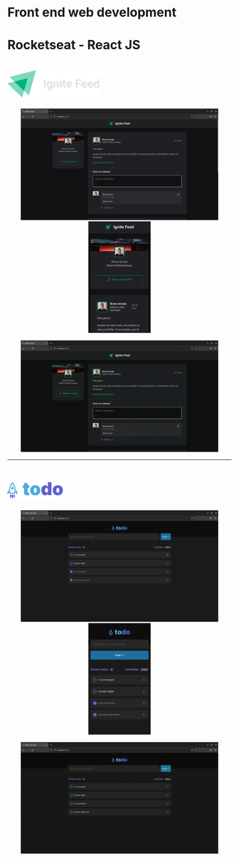 # Front end web development

# Rocketseat - React JS

<h1>
  <img src="assets/ignite-feed-logo.png">
</h1>

<div>
<p align="middle">
  <img src="assets/ignite-feed-web.png" height="250"/>
  <img src="assets/ignite-feed-mobile.png" height="250"/>
</p>
<p align="middle">
  <img src="assets/ignite-feed.gif" height="250"/>
</p>

---

<h1>
  <img src="assets/todo-logo.png">
</h1>

<div>
<p align="middle">
  <img src="assets/todo-web.png" height="250"/>
  <img src="assets/todo-mobile.png" height="250"/>
</p>
<p align="middle">
  <img src="assets/todo.gif" height="250"/>
</p>
</div>
